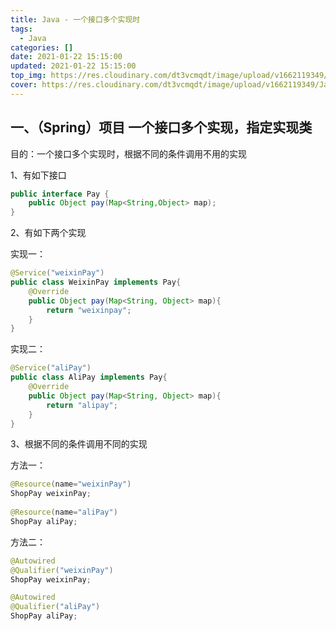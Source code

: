```yaml
---
title: Java - 一个接口多个实现时
tags:
  - Java
categories: []
date: 2021-01-22 15:15:00
updated: 2021-01-22 15:15:00
top_img: https://res.cloudinary.com/dt3vcmqdt/image/upload/v1662119349/Java_logo_dlbiww.png
cover: https://res.cloudinary.com/dt3vcmqdt/image/upload/v1662119349/Java_logo_dlbiww.png
---
```

## 一、（Spring）项目 一个接口多个实现，指定实现类

目的：一个接口多个实现时，根据不同的条件调用不用的实现

1、有如下接口

```java
public interface Pay {
	public Object pay(Map<String,Object> map);
}
```

2、有如下两个实现

实现一：

```java
@Service("weixinPay")
public class WeixinPay implements Pay{
    @Override
    public Object pay(Map<String, Object> map){
        return "weixinpay";
    }
}
```


实现二：

```java
@Service("aliPay")
public class AliPay implements Pay{
    @Override
    public Object pay(Map<String, Object> map){
        return "alipay";
    }
}
```

3、根据不同的条件调用不同的实现

方法一：

```java
@Resource(name="weixinPay")
ShopPay weixinPay;
	
@Resource(name="aliPay")
ShopPay aliPay;
```


方法二：

```java
@Autowired
@Qualifier("weixinPay")
ShopPay weixinPay;

@Autowired
@Qualifier("aliPay")
ShopPay aliPay;
```